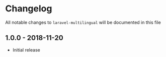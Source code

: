 # Changelog

All notable changes to `laravel-multilingual` will be documented in this file

## 1.0.0 - 2018-11-20

- Initial release
